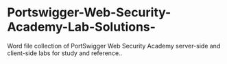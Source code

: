 # Portswigger-Web-Security-Academy-Lab-Solutions-
Word file collection of PortSwigger Web Security Academy server-side and client-side labs for study and reference..
